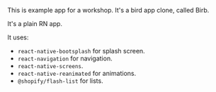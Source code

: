 This is example app for a workshop. It's a bird app clone, called Birb.

It's a plain RN app.

It uses:

- `react-native-bootsplash` for splash screen.
- `react-navigation` for navigation.
- `react-native-screens`.
- `react-native-reanimated` for animations.
- `@shopify/flash-list` for lists.
